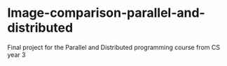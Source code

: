 # Image-comparison-parallel-and-distributed
Final project for the Parallel and Distributed programming course from CS year 3
